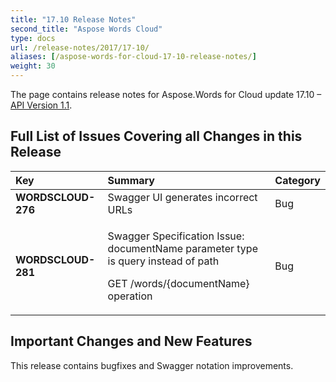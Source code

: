 ```yaml
---
title: "17.10 Release Notes"
second_title: "Aspose Words Cloud"
type: docs
url: /release-notes/2017/17-10/
aliases: [/aspose-words-for-cloud-17-10-release-notes/]
weight: 30
---
```


The page contains release notes for Aspose.Words for Cloud update 17.10 – [API Version 1.1](https://apireference.aspose.cloud/).

## Full List of Issues Covering all Changes in this Release

|Key|Summary|Category|
| :- | :- | :- |
|**WORDSCLOUD-276**|Swagger UI generates incorrect URLs|Bug|
|**WORDSCLOUD-281**|<p>Swagger Specification Issue: documentName parameter type is query instead of path</p><p>GET /words/{documentName} operation</p>|Bug|

## Important Changes and New Features

This release contains bugfixes and Swagger notation improvements.

